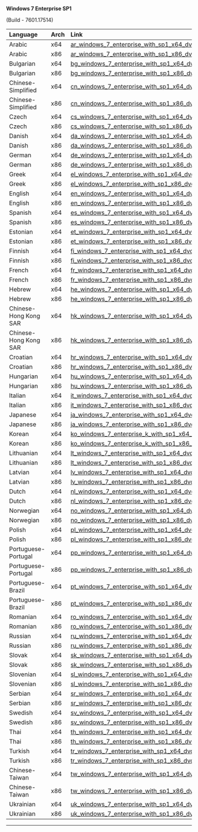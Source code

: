 <div role="tabpanel" class="tabItem_Ymn6"><p><strong>Windows 7 Enterprise SP1</strong></p><p>(Build - 7601.17514)</p><table><thead><tr><th style="text-align: left;">Language</th><th style="text-align: left;">Arch</th><th style="text-align: left;">Link</th></tr></thead><tbody><tr><td style="text-align: left;">Arabic</td><td style="text-align: left;">x64</td><td style="text-align: left;"><a href="https://drive.massgrave.dev/ar_windows_7_enterprise_with_sp1_x64_dvd_u_677643.iso" target="_blank" rel="noopener noreferrer">ar_windows_7_enterprise_with_sp1_x64_dvd_u_677643.iso</a></td></tr><tr><td style="text-align: left;">Arabic</td><td style="text-align: left;">x86</td><td style="text-align: left;"><a href="https://drive.massgrave.dev/ar_windows_7_enterprise_with_sp1_x86_dvd_u_677691.iso" target="_blank" rel="noopener noreferrer">ar_windows_7_enterprise_with_sp1_x86_dvd_u_677691.iso</a></td></tr><tr><td style="text-align: left;">Bulgarian</td><td style="text-align: left;">x64</td><td style="text-align: left;"><a href="https://drive.massgrave.dev/bg_windows_7_enterprise_with_sp1_x64_dvd_u_677644.iso" target="_blank" rel="noopener noreferrer">bg_windows_7_enterprise_with_sp1_x64_dvd_u_677644.iso</a></td></tr><tr><td style="text-align: left;">Bulgarian</td><td style="text-align: left;">x86</td><td style="text-align: left;"><a href="https://drive.massgrave.dev/bg_windows_7_enterprise_with_sp1_x86_dvd_u_677693.iso" target="_blank" rel="noopener noreferrer">bg_windows_7_enterprise_with_sp1_x86_dvd_u_677693.iso</a></td></tr><tr><td style="text-align: left;">Chinese-Simplified</td><td style="text-align: left;">x64</td><td style="text-align: left;"><a href="https://drive.massgrave.dev/cn_windows_7_enterprise_with_sp1_x64_dvd_u_677685.iso" target="_blank" rel="noopener noreferrer">cn_windows_7_enterprise_with_sp1_x64_dvd_u_677685.iso</a></td></tr><tr><td style="text-align: left;">Chinese-Simplified</td><td style="text-align: left;">x86</td><td style="text-align: left;"><a href="https://drive.massgrave.dev/cn_windows_7_enterprise_with_sp1_x86_dvd_u_677716.iso" target="_blank" rel="noopener noreferrer">cn_windows_7_enterprise_with_sp1_x86_dvd_u_677716.iso</a></td></tr><tr><td style="text-align: left;">Czech</td><td style="text-align: left;">x64</td><td style="text-align: left;"><a href="https://drive.massgrave.dev/cs_windows_7_enterprise_with_sp1_x64_dvd_u_677646.iso" target="_blank" rel="noopener noreferrer">cs_windows_7_enterprise_with_sp1_x64_dvd_u_677646.iso</a></td></tr><tr><td style="text-align: left;">Czech</td><td style="text-align: left;">x86</td><td style="text-align: left;"><a href="https://drive.massgrave.dev/cs_windows_7_enterprise_with_sp1_x86_dvd_u_677695.iso" target="_blank" rel="noopener noreferrer">cs_windows_7_enterprise_with_sp1_x86_dvd_u_677695.iso</a></td></tr><tr><td style="text-align: left;">Danish</td><td style="text-align: left;">x64</td><td style="text-align: left;"><a href="https://drive.massgrave.dev/da_windows_7_enterprise_with_sp1_x64_dvd_u_677648.iso" target="_blank" rel="noopener noreferrer">da_windows_7_enterprise_with_sp1_x64_dvd_u_677648.iso</a></td></tr><tr><td style="text-align: left;">Danish</td><td style="text-align: left;">x86</td><td style="text-align: left;"><a href="https://drive.massgrave.dev/da_windows_7_enterprise_with_sp1_x86_dvd_u_677698.iso" target="_blank" rel="noopener noreferrer">da_windows_7_enterprise_with_sp1_x86_dvd_u_677698.iso</a></td></tr><tr><td style="text-align: left;">German</td><td style="text-align: left;">x64</td><td style="text-align: left;"><a href="https://drive.massgrave.dev/de_windows_7_enterprise_with_sp1_x64_dvd_u_677649.iso" target="_blank" rel="noopener noreferrer">de_windows_7_enterprise_with_sp1_x64_dvd_u_677649.iso</a></td></tr><tr><td style="text-align: left;">German</td><td style="text-align: left;">x86</td><td style="text-align: left;"><a href="https://drive.massgrave.dev/de_windows_7_enterprise_with_sp1_x86_dvd_u_677702.iso" target="_blank" rel="noopener noreferrer">de_windows_7_enterprise_with_sp1_x86_dvd_u_677702.iso</a></td></tr><tr><td style="text-align: left;">Greek</td><td style="text-align: left;">x64</td><td style="text-align: left;"><a href="https://drive.massgrave.dev/el_windows_7_enterprise_with_sp1_x64_dvd_u_677650.iso" target="_blank" rel="noopener noreferrer">el_windows_7_enterprise_with_sp1_x64_dvd_u_677650.iso</a></td></tr><tr><td style="text-align: left;">Greek</td><td style="text-align: left;">x86</td><td style="text-align: left;"><a href="https://drive.massgrave.dev/el_windows_7_enterprise_with_sp1_x86_dvd_u_677706.iso" target="_blank" rel="noopener noreferrer">el_windows_7_enterprise_with_sp1_x86_dvd_u_677706.iso</a></td></tr><tr><td style="text-align: left;">English</td><td style="text-align: left;">x64</td><td style="text-align: left;"><a href="https://drive.massgrave.dev/en_windows_7_enterprise_with_sp1_x64_dvd_u_677651.iso" target="_blank" rel="noopener noreferrer">en_windows_7_enterprise_with_sp1_x64_dvd_u_677651.iso</a></td></tr><tr><td style="text-align: left;">English</td><td style="text-align: left;">x86</td><td style="text-align: left;"><a href="https://drive.massgrave.dev/en_windows_7_enterprise_with_sp1_x86_dvd_u_677710.iso" target="_blank" rel="noopener noreferrer">en_windows_7_enterprise_with_sp1_x86_dvd_u_677710.iso</a></td></tr><tr><td style="text-align: left;">Spanish</td><td style="text-align: left;">x64</td><td style="text-align: left;"><a href="https://drive.massgrave.dev/es_windows_7_enterprise_with_sp1_x64_dvd_u_677652.iso" target="_blank" rel="noopener noreferrer">es_windows_7_enterprise_with_sp1_x64_dvd_u_677652.iso</a></td></tr><tr><td style="text-align: left;">Spanish</td><td style="text-align: left;">x86</td><td style="text-align: left;"><a href="https://drive.massgrave.dev/es_windows_7_enterprise_with_sp1_x86_dvd_u_677714.iso" target="_blank" rel="noopener noreferrer">es_windows_7_enterprise_with_sp1_x86_dvd_u_677714.iso</a></td></tr><tr><td style="text-align: left;">Estonian</td><td style="text-align: left;">x64</td><td style="text-align: left;"><a href="https://drive.massgrave.dev/et_windows_7_enterprise_with_sp1_x64_dvd_u_677653.iso" target="_blank" rel="noopener noreferrer">et_windows_7_enterprise_with_sp1_x64_dvd_u_677653.iso</a></td></tr><tr><td style="text-align: left;">Estonian</td><td style="text-align: left;">x86</td><td style="text-align: left;"><a href="https://drive.massgrave.dev/et_windows_7_enterprise_with_sp1_x86_dvd_u_677718.iso" target="_blank" rel="noopener noreferrer">et_windows_7_enterprise_with_sp1_x86_dvd_u_677718.iso</a></td></tr><tr><td style="text-align: left;">Finnish</td><td style="text-align: left;">x64</td><td style="text-align: left;"><a href="https://drive.massgrave.dev/fi_windows_7_enterprise_with_sp1_x64_dvd_u_677655.iso" target="_blank" rel="noopener noreferrer">fi_windows_7_enterprise_with_sp1_x64_dvd_u_677655.iso</a></td></tr><tr><td style="text-align: left;">Finnish</td><td style="text-align: left;">x86</td><td style="text-align: left;"><a href="https://drive.massgrave.dev/fi_windows_7_enterprise_with_sp1_x86_dvd_u_677722.iso" target="_blank" rel="noopener noreferrer">fi_windows_7_enterprise_with_sp1_x86_dvd_u_677722.iso</a></td></tr><tr><td style="text-align: left;">French</td><td style="text-align: left;">x64</td><td style="text-align: left;"><a href="https://drive.massgrave.dev/fr_windows_7_enterprise_with_sp1_x64_dvd_u_677656.iso" target="_blank" rel="noopener noreferrer">fr_windows_7_enterprise_with_sp1_x64_dvd_u_677656.iso</a></td></tr><tr><td style="text-align: left;">French</td><td style="text-align: left;">x86</td><td style="text-align: left;"><a href="https://drive.massgrave.dev/fr_windows_7_enterprise_with_sp1_x86_dvd_u_677727.iso" target="_blank" rel="noopener noreferrer">fr_windows_7_enterprise_with_sp1_x86_dvd_u_677727.iso</a></td></tr><tr><td style="text-align: left;">Hebrew</td><td style="text-align: left;">x64</td><td style="text-align: left;"><a href="https://drive.massgrave.dev/he_windows_7_enterprise_with_sp1_x64_dvd_u_677657.iso" target="_blank" rel="noopener noreferrer">he_windows_7_enterprise_with_sp1_x64_dvd_u_677657.iso</a></td></tr><tr><td style="text-align: left;">Hebrew</td><td style="text-align: left;">x86</td><td style="text-align: left;"><a href="https://drive.massgrave.dev/he_windows_7_enterprise_with_sp1_x86_dvd_u_677733.iso" target="_blank" rel="noopener noreferrer">he_windows_7_enterprise_with_sp1_x86_dvd_u_677733.iso</a></td></tr><tr><td style="text-align: left;">Chinese-Hong Kong SAR</td><td style="text-align: left;">x64</td><td style="text-align: left;"><a href="https://drive.massgrave.dev/hk_windows_7_enterprise_with_sp1_x64_dvd_u_677687.iso" target="_blank" rel="noopener noreferrer">hk_windows_7_enterprise_with_sp1_x64_dvd_u_677687.iso</a></td></tr><tr><td style="text-align: left;">Chinese-Hong Kong SAR</td><td style="text-align: left;">x86</td><td style="text-align: left;"><a href="https://drive.massgrave.dev/hk_windows_7_enterprise_with_sp1_x86_dvd_u_677720.iso" target="_blank" rel="noopener noreferrer">hk_windows_7_enterprise_with_sp1_x86_dvd_u_677720.iso</a></td></tr><tr><td style="text-align: left;">Croatian</td><td style="text-align: left;">x64</td><td style="text-align: left;"><a href="https://drive.massgrave.dev/hr_windows_7_enterprise_with_sp1_x64_dvd_u_677658.iso" target="_blank" rel="noopener noreferrer">hr_windows_7_enterprise_with_sp1_x64_dvd_u_677658.iso</a></td></tr><tr><td style="text-align: left;">Croatian</td><td style="text-align: left;">x86</td><td style="text-align: left;"><a href="https://drive.massgrave.dev/hr_windows_7_enterprise_with_sp1_x86_dvd_u_677739.iso" target="_blank" rel="noopener noreferrer">hr_windows_7_enterprise_with_sp1_x86_dvd_u_677739.iso</a></td></tr><tr><td style="text-align: left;">Hungarian</td><td style="text-align: left;">x64</td><td style="text-align: left;"><a href="https://drive.massgrave.dev/hu_windows_7_enterprise_with_sp1_x64_dvd_u_677659.iso" target="_blank" rel="noopener noreferrer">hu_windows_7_enterprise_with_sp1_x64_dvd_u_677659.iso</a></td></tr><tr><td style="text-align: left;">Hungarian</td><td style="text-align: left;">x86</td><td style="text-align: left;"><a href="https://drive.massgrave.dev/hu_windows_7_enterprise_with_sp1_x86_dvd_u_677744.iso" target="_blank" rel="noopener noreferrer">hu_windows_7_enterprise_with_sp1_x86_dvd_u_677744.iso</a></td></tr><tr><td style="text-align: left;">Italian</td><td style="text-align: left;">x64</td><td style="text-align: left;"><a href="https://drive.massgrave.dev/it_windows_7_enterprise_with_sp1_x64_dvd_u_677660.iso" target="_blank" rel="noopener noreferrer">it_windows_7_enterprise_with_sp1_x64_dvd_u_677660.iso</a></td></tr><tr><td style="text-align: left;">Italian</td><td style="text-align: left;">x86</td><td style="text-align: left;"><a href="https://drive.massgrave.dev/it_windows_7_enterprise_with_sp1_x86_dvd_u_677749.iso" target="_blank" rel="noopener noreferrer">it_windows_7_enterprise_with_sp1_x86_dvd_u_677749.iso</a></td></tr><tr><td style="text-align: left;">Japanese</td><td style="text-align: left;">x64</td><td style="text-align: left;"><a href="https://drive.massgrave.dev/ja_windows_7_enterprise_with_sp1_x64_dvd_u_677662.iso" target="_blank" rel="noopener noreferrer">ja_windows_7_enterprise_with_sp1_x64_dvd_u_677662.iso</a></td></tr><tr><td style="text-align: left;">Japanese</td><td style="text-align: left;">x86</td><td style="text-align: left;"><a href="https://drive.massgrave.dev/ja_windows_7_enterprise_with_sp1_x86_dvd_u_677757.iso" target="_blank" rel="noopener noreferrer">ja_windows_7_enterprise_with_sp1_x86_dvd_u_677757.iso</a></td></tr><tr><td style="text-align: left;">Korean</td><td style="text-align: left;">x64</td><td style="text-align: left;"><a href="https://drive.massgrave.dev/ko_windows_7_enterprise_k_with_sp1_x64_dvd_u_677728.iso" target="_blank" rel="noopener noreferrer">ko_windows_7_enterprise_k_with_sp1_x64_dvd_u_677728.iso</a></td></tr><tr><td style="text-align: left;">Korean</td><td style="text-align: left;">x86</td><td style="text-align: left;"><a href="https://drive.massgrave.dev/ko_windows_7_enterprise_k_with_sp1_x86_dvd_u_677732.iso" target="_blank" rel="noopener noreferrer">ko_windows_7_enterprise_k_with_sp1_x86_dvd_u_677732.iso</a></td></tr><tr><td style="text-align: left;">Lithuanian</td><td style="text-align: left;">x64</td><td style="text-align: left;"><a href="https://drive.massgrave.dev/lt_windows_7_enterprise_with_sp1_x64_dvd_u_677663.iso" target="_blank" rel="noopener noreferrer">lt_windows_7_enterprise_with_sp1_x64_dvd_u_677663.iso</a></td></tr><tr><td style="text-align: left;">Lithuanian</td><td style="text-align: left;">x86</td><td style="text-align: left;"><a href="https://drive.massgrave.dev/lt_windows_7_enterprise_with_sp1_x86_dvd_u_677764.iso" target="_blank" rel="noopener noreferrer">lt_windows_7_enterprise_with_sp1_x86_dvd_u_677764.iso</a></td></tr><tr><td style="text-align: left;">Latvian</td><td style="text-align: left;">x64</td><td style="text-align: left;"><a href="https://drive.massgrave.dev/lv_windows_7_enterprise_with_sp1_x64_dvd_u_677664.iso" target="_blank" rel="noopener noreferrer">lv_windows_7_enterprise_with_sp1_x64_dvd_u_677664.iso</a></td></tr><tr><td style="text-align: left;">Latvian</td><td style="text-align: left;">x86</td><td style="text-align: left;"><a href="https://drive.massgrave.dev/lv_windows_7_enterprise_with_sp1_x86_dvd_u_677677.iso" target="_blank" rel="noopener noreferrer">lv_windows_7_enterprise_with_sp1_x86_dvd_u_677677.iso</a></td></tr><tr><td style="text-align: left;">Dutch</td><td style="text-align: left;">x64</td><td style="text-align: left;"><a href="https://drive.massgrave.dev/nl_windows_7_enterprise_with_sp1_x64_dvd_u_677666.iso" target="_blank" rel="noopener noreferrer">nl_windows_7_enterprise_with_sp1_x64_dvd_u_677666.iso</a></td></tr><tr><td style="text-align: left;">Dutch</td><td style="text-align: left;">x86</td><td style="text-align: left;"><a href="https://drive.massgrave.dev/nl_windows_7_enterprise_with_sp1_x86_dvd_u_677682.iso" target="_blank" rel="noopener noreferrer">nl_windows_7_enterprise_with_sp1_x86_dvd_u_677682.iso</a></td></tr><tr><td style="text-align: left;">Norwegian</td><td style="text-align: left;">x64</td><td style="text-align: left;"><a href="https://drive.massgrave.dev/no_windows_7_enterprise_with_sp1_x64_dvd_u_677665.iso" target="_blank" rel="noopener noreferrer">no_windows_7_enterprise_with_sp1_x64_dvd_u_677665.iso</a></td></tr><tr><td style="text-align: left;">Norwegian</td><td style="text-align: left;">x86</td><td style="text-align: left;"><a href="https://drive.massgrave.dev/no_windows_7_enterprise_with_sp1_x86_dvd_u_677679.iso" target="_blank" rel="noopener noreferrer">no_windows_7_enterprise_with_sp1_x86_dvd_u_677679.iso</a></td></tr><tr><td style="text-align: left;">Polish</td><td style="text-align: left;">x64</td><td style="text-align: left;"><a href="https://drive.massgrave.dev/pl_windows_7_enterprise_with_sp1_x64_dvd_u_677667.iso" target="_blank" rel="noopener noreferrer">pl_windows_7_enterprise_with_sp1_x64_dvd_u_677667.iso</a></td></tr><tr><td style="text-align: left;">Polish</td><td style="text-align: left;">x86</td><td style="text-align: left;"><a href="https://drive.massgrave.dev/pl_windows_7_enterprise_with_sp1_x86_dvd_u_677684.iso" target="_blank" rel="noopener noreferrer">pl_windows_7_enterprise_with_sp1_x86_dvd_u_677684.iso</a></td></tr><tr><td style="text-align: left;">Portuguese-Portugal</td><td style="text-align: left;">x64</td><td style="text-align: left;"><a href="https://drive.massgrave.dev/pp_windows_7_enterprise_with_sp1_x64_dvd_u_677669.iso" target="_blank" rel="noopener noreferrer">pp_windows_7_enterprise_with_sp1_x64_dvd_u_677669.iso</a></td></tr><tr><td style="text-align: left;">Portuguese-Portugal</td><td style="text-align: left;">x86</td><td style="text-align: left;"><a href="https://drive.massgrave.dev/pp_windows_7_enterprise_with_sp1_x86_dvd_u_677688.iso" target="_blank" rel="noopener noreferrer">pp_windows_7_enterprise_with_sp1_x86_dvd_u_677688.iso</a></td></tr><tr><td style="text-align: left;">Portuguese-Brazil</td><td style="text-align: left;">x64</td><td style="text-align: left;"><a href="https://drive.massgrave.dev/pt_windows_7_enterprise_with_sp1_x64_dvd_u_677668.iso" target="_blank" rel="noopener noreferrer">pt_windows_7_enterprise_with_sp1_x64_dvd_u_677668.iso</a></td></tr><tr><td style="text-align: left;">Portuguese-Brazil</td><td style="text-align: left;">x86</td><td style="text-align: left;"><a href="https://drive.massgrave.dev/pt_windows_7_enterprise_with_sp1_x86_dvd_u_677686.iso" target="_blank" rel="noopener noreferrer">pt_windows_7_enterprise_with_sp1_x86_dvd_u_677686.iso</a></td></tr><tr><td style="text-align: left;">Romanian</td><td style="text-align: left;">x64</td><td style="text-align: left;"><a href="https://drive.massgrave.dev/ro_windows_7_enterprise_with_sp1_x64_dvd_u_677670.iso" target="_blank" rel="noopener noreferrer">ro_windows_7_enterprise_with_sp1_x64_dvd_u_677670.iso</a></td></tr><tr><td style="text-align: left;">Romanian</td><td style="text-align: left;">x86</td><td style="text-align: left;"><a href="https://drive.massgrave.dev/ro_windows_7_enterprise_with_sp1_x86_dvd_u_677690.iso" target="_blank" rel="noopener noreferrer">ro_windows_7_enterprise_with_sp1_x86_dvd_u_677690.iso</a></td></tr><tr><td style="text-align: left;">Russian</td><td style="text-align: left;">x64</td><td style="text-align: left;"><a href="https://drive.massgrave.dev/ru_windows_7_enterprise_with_sp1_x64_dvd_u_677671.iso" target="_blank" rel="noopener noreferrer">ru_windows_7_enterprise_with_sp1_x64_dvd_u_677671.iso</a></td></tr><tr><td style="text-align: left;">Russian</td><td style="text-align: left;">x86</td><td style="text-align: left;"><a href="https://drive.massgrave.dev/ru_windows_7_enterprise_with_sp1_x86_dvd_u_677692.iso" target="_blank" rel="noopener noreferrer">ru_windows_7_enterprise_with_sp1_x86_dvd_u_677692.iso</a></td></tr><tr><td style="text-align: left;">Slovak</td><td style="text-align: left;">x64</td><td style="text-align: left;"><a href="https://drive.massgrave.dev/sk_windows_7_enterprise_with_sp1_x64_dvd_u_677673.iso" target="_blank" rel="noopener noreferrer">sk_windows_7_enterprise_with_sp1_x64_dvd_u_677673.iso</a></td></tr><tr><td style="text-align: left;">Slovak</td><td style="text-align: left;">x86</td><td style="text-align: left;"><a href="https://drive.massgrave.dev/sk_windows_7_enterprise_with_sp1_x86_dvd_u_677694.iso" target="_blank" rel="noopener noreferrer">sk_windows_7_enterprise_with_sp1_x86_dvd_u_677694.iso</a></td></tr><tr><td style="text-align: left;">Slovenian</td><td style="text-align: left;">x64</td><td style="text-align: left;"><a href="https://drive.massgrave.dev/sl_windows_7_enterprise_with_sp1_x64_dvd_u_677674.iso" target="_blank" rel="noopener noreferrer">sl_windows_7_enterprise_with_sp1_x64_dvd_u_677674.iso</a></td></tr><tr><td style="text-align: left;">Slovenian</td><td style="text-align: left;">x86</td><td style="text-align: left;"><a href="https://drive.massgrave.dev/sl_windows_7_enterprise_with_sp1_x86_dvd_u_677696.iso" target="_blank" rel="noopener noreferrer">sl_windows_7_enterprise_with_sp1_x86_dvd_u_677696.iso</a></td></tr><tr><td style="text-align: left;">Serbian</td><td style="text-align: left;">x64</td><td style="text-align: left;"><a href="https://drive.massgrave.dev/sr_windows_7_enterprise_with_sp1_x64_dvd_u_677675.iso" target="_blank" rel="noopener noreferrer">sr_windows_7_enterprise_with_sp1_x64_dvd_u_677675.iso</a></td></tr><tr><td style="text-align: left;">Serbian</td><td style="text-align: left;">x86</td><td style="text-align: left;"><a href="https://drive.massgrave.dev/sr_windows_7_enterprise_with_sp1_x86_dvd_u_677699.iso" target="_blank" rel="noopener noreferrer">sr_windows_7_enterprise_with_sp1_x86_dvd_u_677699.iso</a></td></tr><tr><td style="text-align: left;">Swedish</td><td style="text-align: left;">x64</td><td style="text-align: left;"><a href="https://drive.massgrave.dev/sv_windows_7_enterprise_with_sp1_x64_dvd_u_677676.iso" target="_blank" rel="noopener noreferrer">sv_windows_7_enterprise_with_sp1_x64_dvd_u_677676.iso</a></td></tr><tr><td style="text-align: left;">Swedish</td><td style="text-align: left;">x86</td><td style="text-align: left;"><a href="https://drive.massgrave.dev/sv_windows_7_enterprise_with_sp1_x86_dvd_u_677701.iso" target="_blank" rel="noopener noreferrer">sv_windows_7_enterprise_with_sp1_x86_dvd_u_677701.iso</a></td></tr><tr><td style="text-align: left;">Thai</td><td style="text-align: left;">x64</td><td style="text-align: left;"><a href="https://drive.massgrave.dev/th_windows_7_enterprise_with_sp1_x64_dvd_u_677678.iso" target="_blank" rel="noopener noreferrer">th_windows_7_enterprise_with_sp1_x64_dvd_u_677678.iso</a></td></tr><tr><td style="text-align: left;">Thai</td><td style="text-align: left;">x86</td><td style="text-align: left;"><a href="https://drive.massgrave.dev/th_windows_7_enterprise_with_sp1_x86_dvd_u_677705.iso" target="_blank" rel="noopener noreferrer">th_windows_7_enterprise_with_sp1_x86_dvd_u_677705.iso</a></td></tr><tr><td style="text-align: left;">Turkish</td><td style="text-align: left;">x64</td><td style="text-align: left;"><a href="https://drive.massgrave.dev/tr_windows_7_enterprise_with_sp1_x64_dvd_u_677681.iso" target="_blank" rel="noopener noreferrer">tr_windows_7_enterprise_with_sp1_x64_dvd_u_677681.iso</a></td></tr><tr><td style="text-align: left;">Turkish</td><td style="text-align: left;">x86</td><td style="text-align: left;"><a href="https://drive.massgrave.dev/tr_windows_7_enterprise_with_sp1_x86_dvd_u_677708.iso" target="_blank" rel="noopener noreferrer">tr_windows_7_enterprise_with_sp1_x86_dvd_u_677708.iso</a></td></tr><tr><td style="text-align: left;">Chinese-Taiwan</td><td style="text-align: left;">x64</td><td style="text-align: left;"><a href="https://drive.massgrave.dev/tw_windows_7_enterprise_with_sp1_x64_dvd_u_677689.iso" target="_blank" rel="noopener noreferrer">tw_windows_7_enterprise_with_sp1_x64_dvd_u_677689.iso</a></td></tr><tr><td style="text-align: left;">Chinese-Taiwan</td><td style="text-align: left;">x86</td><td style="text-align: left;"><a href="https://drive.massgrave.dev/tw_windows_7_enterprise_with_sp1_x86_dvd_u_677723.iso" target="_blank" rel="noopener noreferrer">tw_windows_7_enterprise_with_sp1_x86_dvd_u_677723.iso</a></td></tr><tr><td style="text-align: left;">Ukrainian</td><td style="text-align: left;">x64</td><td style="text-align: left;"><a href="https://drive.massgrave.dev/uk_windows_7_enterprise_with_sp1_x64_dvd_u_677683.iso" target="_blank" rel="noopener noreferrer">uk_windows_7_enterprise_with_sp1_x64_dvd_u_677683.iso</a></td></tr><tr><td style="text-align: left;">Ukrainian</td><td style="text-align: left;">x86</td><td style="text-align: left;"><a href="https://drive.massgrave.dev/uk_windows_7_enterprise_with_sp1_x86_dvd_u_677712.iso" target="_blank" rel="noopener noreferrer">uk_windows_7_enterprise_with_sp1_x86_dvd_u_677712.iso</a></td></tr></tbody></table><hr></div>